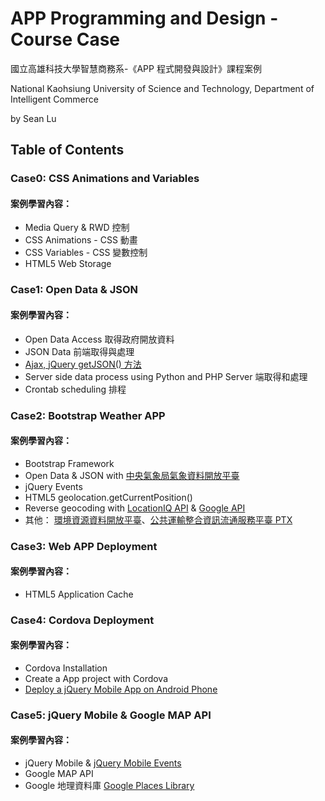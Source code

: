 ﻿# APP Programming and Design - Course Case
國立高雄科技大學智慧商務系-《APP 程式開發與設計》課程案例

National Kaohsiung University of Science and Technology, Department of Intelligent Commerce

by Sean Lu
## Table of Contents
### Case0: CSS Animations and Variables
#### 案例學習內容：
* Media Query & RWD 控制
* CSS Animations - CSS 動畫
* CSS Variables - CSS 變數控制
* HTML5 Web Storage

### Case1: Open Data & JSON
#### 案例學習內容：
* Open Data Access 取得政府開放資料
* JSON Data 前端取得與處理
* [Ajax, jQuery getJSON() 方法](http://seansharingblog.blogspot.com/2018/04/javascript-get-json.html)
* Server side data process using Python and PHP Server 端取得和處理
* Crontab scheduling 排程

### Case2: Bootstrap Weather APP
#### 案例學習內容：
* Bootstrap Framework
* Open Data & JSON with [中央氣象局氣象資料開放平臺](https://opendata.cwb.gov.tw/index)
* jQuery Events
* HTML5 geolocation.getCurrentPosition()
* Reverse geocoding with [LocationIQ API](https://locationiq.com/) & [Google API](https://developers.google.com/maps/documentation/geocoding/intro)
* 其他： [環境資源資料開放平臺](https://opendata.epa.gov.tw/)、[公共運輸整合資訊流通服務平臺 PTX](http://ptx.transportdata.tw/PTX/)

### Case3: Web APP Deployment
#### 案例學習內容：
* HTML5 Application Cache

### Case4: Cordova Deployment
#### 案例學習內容：
* Cordova Installation
* Create a App project with Cordova
* [Deploy a jQuery Mobile App on Android Phone](http://seansharingblog.blogspot.com/2017/06/cordova-jquery-mobile-web-app-android.html)

### Case5: jQuery Mobile & Google MAP API
#### 案例學習內容：
* jQuery Mobile & [jQuery Mobile Events](https://api.jquerymobile.com/category/events/)
* Google MAP API
* Google 地理資料庫 [Google Places Library](https://developers.google.com/maps/documentation/javascript/places)
